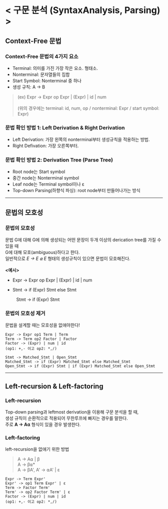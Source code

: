 # < 구문 분석 (SyntaxAnalysis, Parsing) >

## Context-Free 문법
### Context-Free 문법의 4가지 요소
- Terminal: 의미를 가진 가장 작은 요소. 형태소.
- Nonterminal: 문자열들의 집합
- Start Symbol: Nonterminal 중 하나
- 생성 규칙: A -> B
> (ex) Expr -> Expr op Expr | (Expr) | id | num <br><br>
(위의 경우에는 terminal: id, num, op / nonterminal: Expr / start symbol: Expr)

### 문법 확인 방법 1: Left Derivation & Right Derivation
- Left Derivation: 가장 왼쪽의 nonterminal부터 생성규칙을 적용하는 방법.
- Right Defivation: 가장 오른쪽부터.

### 문법 확인 방법 2: Derivation Tree (Parse Tree)
- Root node는 Start symbol
- 중간 node는 Nonterminal symbol
- Leaf node는 Terminal symbol이나 ε
- Top-down Parsing(하향식 파싱): root node부터 만들어나가는 방식

<hr>

## 문법의 모호성
### 문법의 모호성
문법 G에 대해 G에 의해 생성되는 어떤 문장이 두개 이상의 derication tree를 가질 수 있을 때<br>
G에 대해 모호(ambiguous)하다고 한다.<br>
일반적으로 *E -> E ⍺ E* 형태의 생성규칙이 있으면 문법이 모호해진다.<br><br>
**<예시>**
- Expr -> Expr op Expr | (Expr) | id | num
- <p>Stmt -> if (Expr) Stmt else Stmt<br>
&nbsp;&nbsp;&nbsp;&nbsp;&nbsp;&nbsp;&nbsp;&nbsp;&nbsp;Stmt -> if (Expr) Stmt</p>

### 문법의 모호성 제거
문법을 설계할 때는 모호성을 없애야한다!
```
Expr -> Expr op1 Term | Term
Term -> Term op2 Factor | Factor
Factor -> (Expr) | num | id
(op1: +,- 이고 op2: *,/)
```
```
Stmt -> Matched_Stmt | Open_Stmt
Matched_Stmt -> if (Expr) Matched_Stmt else Matched_Stmt
Open_Stmt -> if (Expr) Stmt | if (Expr) Matched_Stmt else Open_Stmt
```

<hr>

## Left-recursion & Left-factoring

### Left-recursion 
Top-down parsing과 leftmost derivation을 이용해 구문 분석을 할 때,<br>
생성 규칙이 순환적으로 적용되어 무한루프에 빠지는 경우를 말한다.<br>
주로 **A -> A⍺** 형식이 있을 경우 발생한다.

### Left-factoring
left-recursion을 없애기 위한 방법<br>
> A -> A⍺ | β <br>
A -> β⍺* <br>
A -> βA', A' -> ⍺A' | ε<br>

```
Expr -> Term Expr'
Expr' -> op1 Term Expr' | ε
Term -> Factor Term'
Term' -> op2 Factor Term' | ε
Factor -> (Expr) | num | id
(op1: +,- 이고 op2: *,/)
```

